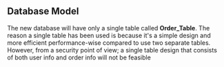 ## Database Model

The new database will have only a single table called **Order_Table**. The reason a single table has been used is because it's a simple design and more efficient performance-wise compared to use two separate tables. However, from a security point of view; a single table design that consists of both user info and order info will not be feasible 

